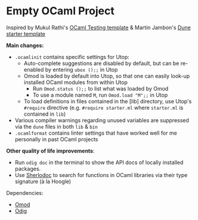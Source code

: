 # Empty OCaml Project

Inspired by Mukul Rathi's [OCaml Testing template](https://github.com/mukul-rathi/ocaml-testing-template/tree/master) & Martin Jambon's [Dune starter template](https://github.com/mjambon/dune-starter/tree/master)

**Main changes:**
- `.ocamlinit` contains specific settings for Utop: 
  - Auto-complete suggestions are disabled by default, but can be re-enabled 
    by entering `ubox ();;` in Utop
  - Omod is loaded by default into Utop, so that one can easily look-up 
    installed OCaml modules from within Utop
    - Run `Omod.status ();;` to list what was loaded by Omod
    - To use a module named `M`, run `Omod.load "M";;` in Utop
  - To load definitions in files contained in the [lib] directory, 
    use Utop's `#require` directive 
    (e.g. `#require starter.ml` where `starter.ml` is contained in `lib`)
- Various compiler warnings regarding unused variables are suppressed
  via the `dune` files in both `lib` & `bin`
- `.ocamlformat` contains linter settings that have worked well for me personally
  in past OCaml projects

**Other quality of life improvements**:
- Run `odig doc` in the terminal to show the API docs of locally installed packages.
- Use [Sherlodoc](https://doc.sherlocode.com/) to search for functions in OCaml 
  libraries via their type signature (à la Hoogle)

Dependencies:
- [Omod](https://github.com/dbuenzli/omod)
- [Odig](https://github.com/b0-system/odig)
